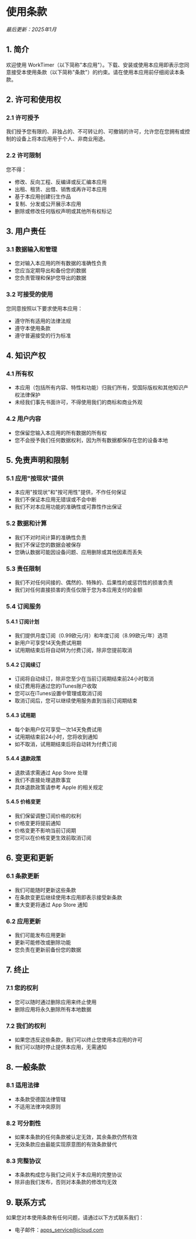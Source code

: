 # 使用条款

*最后更新：2025年1月*

## 1. 简介

欢迎使用 WorkTimer（以下简称"本应用"）。下载、安装或使用本应用即表示您同意接受本使用条款（以下简称"条款"）的约束。请在使用本应用前仔细阅读本条款。

## 2. 许可和使用权

### 2.1 许可授予
我们授予您有限的、非独占的、不可转让的、可撤销的许可，允许您在您拥有或控制的设备上将本应用用于个人、非商业用途。

### 2.2 许可限制
您不得：
- 修改、反向工程、反编译或反汇编本应用
- 出租、租赁、出借、销售或再许可本应用
- 基于本应用创建衍生作品
- 复制、分发或公开展示本应用
- 删除或修改任何版权声明或其他所有权标记

## 3. 用户责任

### 3.1 数据输入和管理
- 您对输入本应用的所有数据的准确性负责
- 您应当定期导出和备份您的数据
- 您负责管理和保护您导出的数据

### 3.2 可接受的使用
您同意按照以下要求使用本应用：
- 遵守所有适用的法律法规
- 遵守本使用条款
- 遵守普遍接受的行为标准

## 4. 知识产权

### 4.1 所有权
- 本应用（包括所有内容、特性和功能）归我们所有，受国际版权和其他知识产权法律保护
- 未经我们事先书面许可，不得使用我们的商标和商业外观

### 4.2 用户内容
- 您保留您输入本应用的所有数据的所有权
- 您不会授予我们任何数据权利，因为所有数据都保存在您的设备本地

## 5. 免责声明和限制

### 5.1 应用"按现状"提供
- 本应用"按现状"和"按可用性"提供，不作任何保证
- 我们不保证本应用无错误或不会中断
- 我们不对本应用功能的准确性或可靠性作出保证

### 5.2 数据和计算
- 我们不对时间计算的准确性负责
- 我们不保证您的数据会被保存
- 您确认数据可能因设备问题、应用删除或其他因素而丢失

### 5.3 责任限制
- 我们不对任何间接的、偶然的、特殊的、后果性的或惩罚性的损害负责
- 我们对任何直接损害的责任仅限于您为本应用支付的金额

### 5.4 订阅服务

#### 5.4.1 订阅计划
- 我们提供月度订阅（0.99欧元/月）和年度订阅（8.99欧元/年）选项
- 新用户可享受14天免费试用期
- 试用期结束后将自动转为付费订阅，除非您提前取消

#### 5.4.2 订阅续订
- 订阅将自动续订，除非您至少在当前订阅期结束前24小时取消
- 续订费用将通过您的iTunes账户收取
- 您可以在iTunes设置中管理或取消订阅
- 取消订阅后，您可以继续使用服务直到当前订阅期结束

#### 5.4.3 试用期
- 每个新用户仅可享受一次14天免费试用
- 试用期结束前24小时，您将收到通知
- 如不取消，试用期结束后将自动转为付费订阅

#### 5.4.4 退款政策
- 退款请求需通过 App Store 处理
- 我们不直接处理退款事宜
- 具体退款政策请参考 Apple 的相关规定

#### 5.4.5 价格变更
- 我们保留调整订阅价格的权利
- 价格变更将提前通知
- 价格变更不影响当前订阅期
- 您可以在价格变更生效前取消订阅

## 6. 变更和更新

### 6.1 条款更新
- 我们可能随时更新这些条款
- 在条款变更后继续使用本应用即表示接受新条款
- 重大变更将通过 App Store 通知

### 6.2 应用更新
- 我们可能发布应用更新
- 更新可能修改或删除功能
- 您负责在更新前备份您的数据

## 7. 终止

### 7.1 您的权利
- 您可以随时通过删除应用来终止使用
- 删除应用将永久删除所有本地数据

### 7.2 我们的权利
- 如果您违反这些条款，我们可以终止您使用本应用的许可
- 我们可以随时停止提供本应用，无需通知

## 8. 一般条款

### 8.1 适用法律
- 本条款受德国法律管辖
- 不适用法律冲突原则

### 8.2 可分割性
- 如果本条款的任何条款被认定无效，其余条款仍然有效
- 无效条款应由最能实现原意图的有效条款替代

### 8.3 完整协议
- 本条款构成您与我们之间关于本应用的完整协议
- 除非由我们发布，否则对本条款的修改均无效

## 9. 联系方式

如果您对本使用条款有任何问题，请通过以下方式联系我们：
- 电子邮件：apps_service@icloud.com 